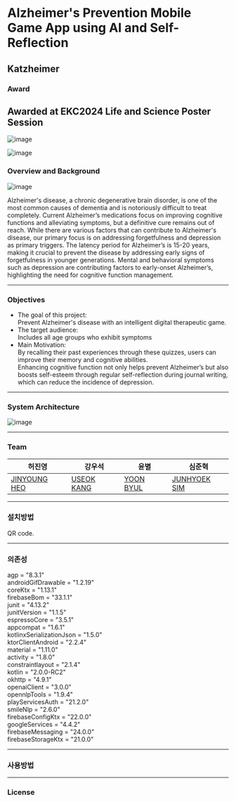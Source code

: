 # Alzheimer's Prevention Mobile Game App using AI and Self-Reflection

## Katzheimer

### Award

## Awarded at EKC2024 Life and Science Poster Session
![image](https://github.com/user-attachments/assets/db0bac8a-83d6-4f11-ab57-377018581b6e)

![image](https://github.com/user-attachments/assets/15915938-721e-4d55-a77e-2d76894cd579)


### Overview and Background
  ![image](https://github.com/user-attachments/assets/6be31fe2-d6f8-4c57-b0cf-7be323948133)

 Alzheimer's disease, a chronic degenerative brain disorder, is one of the most common causes of dementia and is notoriously difficult to treat completely.
 Current Alzheimer’s medications focus on improving cognitive functions and alleviating symptoms, but a definitive cure remains out of reach. 
 While there are various factors that can contribute to Alzheimer's disease, our primary focus is on addressing forgetfulness and depression as primary triggers.
 The latency period for Alzheimer’s is 15-20 years, making it crucial to prevent the disease by addressing early signs of forgetfulness in younger generations.
 Mental and behavioral symptoms such as depression are contributing factors to early-onset Alzheimer’s, highlighting the need for cognitive function management.


 ---
### Objectives
- The goal of this project:   
Prevent Alzheimer's disease with an intelligent digital therapeutic game.
- The target audience:   
Includes all age groups who exhibit symptoms
- Main Motivation:   
By recalling their past experiences through these quizzes, users can improve their memory and cognitive abilities.   
Enhancing cognitive function not only helps prevent Alzheimer’s but also boosts self-esteem through regular self-reflection during journal writing, which can reduce the incidence of depression.

---

 ### System Architecture
 ![image](https://github.com/user-attachments/assets/914a9fc5-af1f-4397-ba01-cd825de482ad)

---
### Team

허진영 | 강우석 | 윤별 | 심준혁
---|---|---|---|
[JINYOUNG HEO](https://github.com/JinYoung-Heo) | [USEOK KANG](https://github.com/MuHaRVEY) | [YOON BYUL](https://github.com/YOON331) | [JUNHYOEK SIM](https://github.com/dsfaewf)
---

### 설치방법

QR code.
 
---

### 의존성
agp = "8.3.1"   
androidGifDrawable = "1.2.19"   
coreKtx = "1.13.1"   
firebaseBom = "33.1.1"   
junit = "4.13.2"   
junitVersion = "1.1.5"   
espressoCore = "3.5.1"   
appcompat = "1.6.1"   
kotlinxSerializationJson = "1.5.0"   
ktorClientAndroid = "2.2.4"   
material = "1.11.0"   
activity = "1.8.0"   
constraintlayout = "2.1.4"   
kotlin = "2.0.0-RC2"   
okhttp = "4.9.1"   
openaiClient = "3.0.0"   
opennlpTools = "1.9.4"   
playServicesAuth = "21.2.0"   
smileNlp = "2.6.0"   
firebaseConfigKtx = "22.0.0"   
googleServices = "4.4.2"   
firebaseMessaging = "24.0.0"   
firebaseStorageKtx = "21.0.0"   

---

### 사용방법



---

### License

